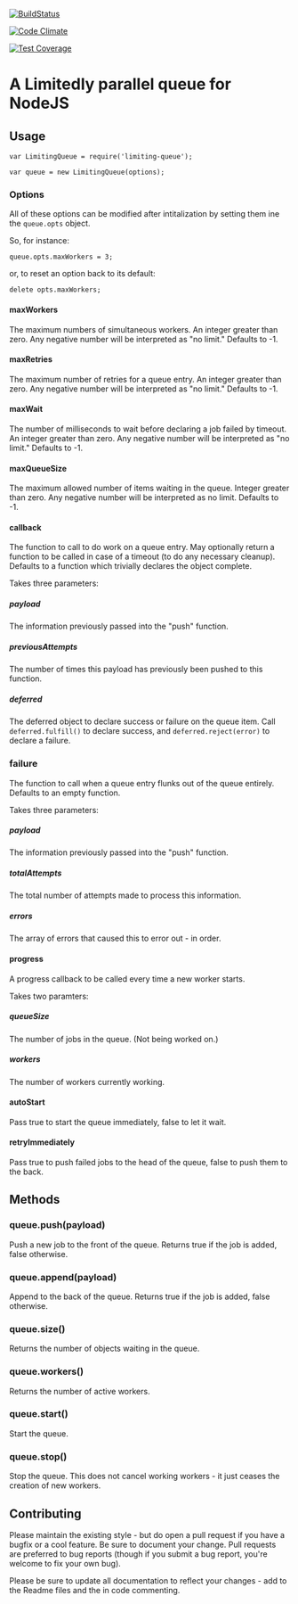[![BuildStatus](https://travis-ci.org/frankiethekneeman/node-limiting-queue.svg?branch=master)](https://travis-ci.org/frankiethekneeman/node-limiting-queue)

[![Code Climate](https://codeclimate.com/github/frankiethekneeman/node-limiting-queue/badges/gpa.svg)](https://codeclimate.com/github/frankiethekneeman/node-limiting-queue)

[![Test Coverage](https://codeclimate.com/github/frankiethekneeman/node-limiting-queue/badges/coverage.svg)](https://codeclimate.com/github/frankiethekneeman/node-limiting-queue)

# A Limitedly parallel queue for NodeJS

## Usage

    var LimitingQueue = require('limiting-queue');

    var queue = new LimitingQueue(options);

### Options

All of these options can be modified after intitalization by setting them ine the `queue.opts` object.

So, for instance:

    queue.opts.maxWorkers = 3;

or, to reset an option back to its default:

    delete opts.maxWorkers;

#### maxWorkers
        
The maximum numbers of simultaneous workers.  An integer greater than 
zero.  Any negative number will be interpreted as "no limit."
Defaults to -1.
        
#### maxRetries

The maximum number of retries for a queue entry.  An integer greater than 
zero.  Any negative number will be interpreted as "no limit."
Defaults to -1.

#### maxWait

The number of milliseconds to wait before declaring a job failed by 
timeout.  An integer greater than zero.  Any negative number will be 
interpreted as "no limit."
Defaults to -1.

#### maxQueueSize

The maximum allowed number of items waiting in the queue.  Integer greater than zero.  Any negative number will
be interpreted as no limit.
Defaults to -1.

#### callback

The function to call to do work on a queue entry.
May optionally return a function to be called in case of a timeout (to do any necessary cleanup).
Defaults to a function which trivially declares the object complete.

Takes three parameters:

##### payload

The information previously passed into the "push" function.

##### previousAttempts 

The number of times this payload has previously been pushed to this function.

##### deferred 
The deferred object to declare success or failure on the queue item.  Call `deferred.fulfill()` to
declare success, and `deferred.reject(error)` to declare a failure.

### failure

The function to call when a queue entry flunks out of the queue entirely.  
Defaults to an empty function.

Takes three parameters:

##### payload 

The information previously passed into the "push" function.

##### totalAttempts 

The total number of attempts made to process this information.

##### errors 

The array of errors that caused this to error out - in order.
        
#### progress

A progress callback to be called every time a new worker starts.

Takes two paramters:

##### queueSize

The number of jobs in the queue. (Not being worked on.)

##### workers 

The number of workers currently working.

#### autoStart

Pass true to start the queue immediately, false to let it wait.
    
#### retryImmediately
    
Pass true to push failed jobs to the head of the queue, false to push them to the back.

## Methods

### queue.push(payload)

Push a new job to the front of the queue.
Returns true if the job is added, false otherwise.

### queue.append(payload)

Append to the back of the queue.
Returns true if the job is added, false otherwise.

### queue.size()

Returns the number of objects waiting in the queue.

### queue.workers()

Returns the number of active workers.

### queue.start()

Start the queue.

### queue.stop()

Stop the queue.  This does not cancel working workers - it just ceases the creation of new workers.

## Contributing

Please maintain the existing style - but do open a pull request if you have a bugfix or a cool feature.
Be sure to document your change.  Pull requests are preferred to bug reports (though if you submit a bug
report, you're welcome to fix your own bug).

Please be sure to update all documentation to reflect your changes - add to the Readme files and the in
code commenting.
